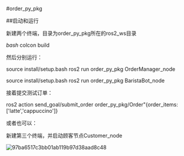 #order_py_pkg

##启动和运行

新建两个终端，目录为order_py_pkg所在的ros2_ws目录

*bash*
colcon build

然后分别运行：

source install/setup.bash
ros2 run order_py_pkg OrderManager_node

source install/setup.bash
ros2 run order_py_pkg BaristaBot_node

接着提交测试订单：

ros2 action send_goal/submit_order order_py_pkg/Order"{order_items:['latte','cappuccino']}

或者也可以：

新建第三个终端，并启动顾客节点Customer_node

![97ba6517c3bb01ab119b97d38aad8c48](https://github.com/user-attachments/assets/9185fa43-20de-43fd-9e55-144d39e391c7)



